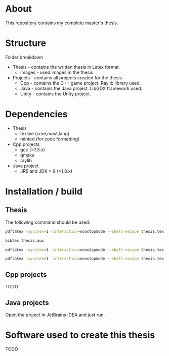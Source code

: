 # About
This repository contains my complete master's thesis.

# Structure
Folder breakdown
* Thesis - contains the written thesis in Latex format.
    * images - used images in the thesis
* Projects - contains all projects created for the thesis
    * Cpp - contains the C++ game project. Raylib library used.
    * Java - contains the Java project. LibGDX framework used.
    * Unity - contains the Unity project.

# Dependencies
* Thesis
    * texlive (core,most,lang)
    * minted (for code formatting)
* Cpp projects
    * gcc (>7.3.x)
    * qmake
    * raylib
* Java project
    * JRE and JDK > 8 (>1.8.x)

# Installation / build
## Thesis
The following command should be used:
```bash
pdflatex -synctex=1 -interaction=nonstopmode --shell-escape thesis.tex

bibtex thesis.aux

pdflatex -synctex=1 -interaction=nonstopmode --shell-escape thesis.tex

pdflatex -synctex=1 -interaction=nonstopmode --shell-escape thesis.tex
```
## Cpp projects
TODO

## Java projects
Open the project in JetBrains IDEA and just run.

# Software used to create this thesis
TODO